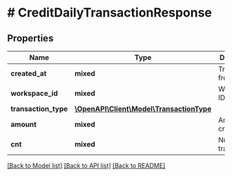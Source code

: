 # # CreditDailyTransactionResponse

## Properties

Name | Type | Description | Notes
------------ | ------------- | ------------- | -------------
**created_at** | **mixed** | Transactions from date |
**workspace_id** | **mixed** | Workspace ID |
**transaction_type** | [**\OpenAPI\Client\Model\TransactionType**](TransactionType.md) |  |
**amount** | **mixed** | Amount of credits |
**cnt** | **mixed** | Number of transactions |

[[Back to Model list]](../../README.md#models) [[Back to API list]](../../README.md#endpoints) [[Back to README]](../../README.md)
